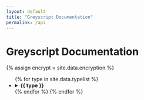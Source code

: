 ```yaml
---
layout: default
title: "Greyscript Documentation"
permalink: /api
---
```

# Greyscript Documentation
{% assign encrypt = site.data.encryption %}
<ul>
{% for type in site.data.typelist %}
  <li><details><summary><b>{{ type }}</b></summary><ul>
  {% for func in site.data.functions[type] %}
    {% assign args = site.data.arguments[type][func] %}
    {% assign desc = site.data.descriptions[type][func] %}
    {% assign examples = site.data.examples[type][func] %}
    {% assign returns = site.data.returns[type][func] %}
    {% capture argdata %}
        {% for a in args %}
            {% if a.optional %}
?{{ a.name }}:{{ a.type }}, 
            {% else %}
{{ a.name }}:{{ a.type }}, 
            {% endif %}
        {% endfor %}
    {% endcapture %}
    {% capture retdata %}
        {% for r in returns %}
            {% if r.subType %}
{{ r.type }}[{{ r.subType }}] | 
            {% else %}
{{ r.type }} | 
            {% endif %}
        {% endfor %}
    {% endcapture %}
    {% assign argdata = argdata | strip_newlines | strip %}
    {% assign retdata = retdata | strip_newlines | strip %}
    {% assign x = argdata | size | minus:1 %}
    {% assign y = retdata | size | minus:2 %}
<li><details><summary>{{ type }}.{{ func }}({{ argdata | slice: 0, x}}) : {{ retdata | slice: 0, y}}</summary>
{% if encrypt contains func %}
> **Note:** This method cannot be used in encryption configuration.
{% endif %}
{{ desc }}
{% for ex in examples %}
```lua
{{ ex }}
```
{% endfor %}
</ul></details></li>
  {% endfor %}
  </details></li>
{% endfor %}
</ul>